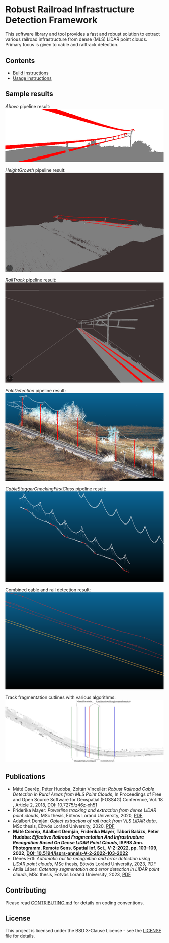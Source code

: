 Robust Railroad Infrastructure Detection Framework
=========================================

This software library and tool provides a fast and robust solution to extract various railroad infrastructure from dense (MLS) LiDAR point clouds. Primary focus is given to cable and railtrack detection.

Contents
------------
 * [Build instructions](BUILD.md)
 * [Usage instructions](USAGE.md)

Sample results
------------
*Above* pipeline result:  
![Above pipeline result](figs/result_above.png)

*HeightGrowth* pipeline result:  
![HeightGrowth pipeline result](figs/result_heightgrowth.png)

*RailTrack* pipeline result:  
![RailTrack pipeline result](figs/result_railtrack.png)

*PoleDetection* pipeline result:  
![PoleDetection pipeline result](figs/result_masts.png)

*CableStaggerCheckingFirstClass* pipeline result:  
![CableStaggerCheckingFirstClass pipeline result](figs/result_stagger.png)

Combined cable and rail detection result:  
![Combined cable and rail detection result](figs/result_combined.png)

Track fragmentation cutlines with various algorithms:  
![Combined cable and rail detection result](figs/result_fragmentation.png)


Publications
------------
 * Máté Cserép, Péter Hudoba, Zoltán Vincellér: *Robust Railroad Cable Detection in Rural Areas from MLS Point Clouds*, In Proceedings of Free and Open Source Software for Geospatial (FOSS4G) Conference, Vol. 18 , Article 2, 2018, [DOI: 10.7275/z46z-xh51](https://doi.org/10.7275/z46z-xh51)
 * Friderika Mayer: *Powerline tracking and extraction from dense LiDAR point clouds*, MSc thesis, Eötvös Loránd University, 2020, [PDF](https://gis.inf.elte.hu/wordpress/wp-content/uploads/2020/07/mayer_friderika_msc_compressed.pdf)
 * Adalbert Demján: *Object extraction of rail track from VLS LiDAR data*, MSc thesis, Eötvös Loránd University, 2020, [PDF](https://gis.inf.elte.hu/wordpress/wp-content/uploads/2020/07/demjan_adalbert_msc_compressed.pdf)
 * **Máté Cserép, Adalbert Demján, Friderika Mayer, Tábori Balázs, Péter Hudoba: *Effective Railroad Fragmentation And Infrastructure Recognition Based On Dense LiDAR Point Clouds*, ISPRS Ann. Photogramm. Remote Sens. Spatial Inf. Sci., V-2-2022, pp. 103–109, 2022, [DOI: 10.5194/isprs-annals-V-2-2022-103-2022](https://doi.org/10.5194/isprs-annals-V-2-2022-103-2022)**
 * Dénes Ertl: *Automatic rail tie recognition and error detection using LiDAR point clouds*, MSc thesis, Eötvös Loránd University, 2023, [PDF](https://gis.inf.elte.hu/wordpress/wp-content/uploads/2023/07/ertl_denes_msc_compressed.pdf)
 * Attila Láber: *Catenary segmentation and error detection in LiDAR point clouds*, MSc thesis, Eötvös Loránd University, 2023, [PDF](https://gis.inf.elte.hu/wordpress/wp-content/uploads/2023/07/laber_attila_msc_compressed.pdf)

Contributing
------------

Please read [CONTRIBUTING.md](CONTRIBUTING.md) for details on coding conventions.

License
------------

This project is licensed under the BSD 3-Clause License - see the [LICENSE](LICENSE) file for details.
